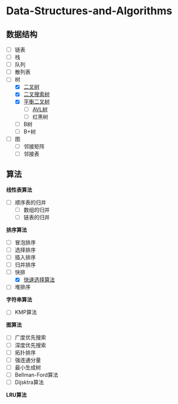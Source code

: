 # Data-Structures-and-Algorithms

## 数据结构

- [ ] 链表
- [ ] 栈
- [ ] 队列
- [ ] 散列表
- [ ] 树
  - [x] [二叉树](https://github.com/sxwee/Data-Structures-and-Algorithms/blob/main/docs/D1.%E6%A0%91%E7%9A%84%E5%9F%BA%E6%9C%AC%E6%A6%82%E5%BF%B5.md)
  - [x] [二叉搜索树](https://github.com/sxwee/Data-Structures-and-Algorithms/blob/main/docs/D2.%E4%BA%8C%E5%8F%89%E6%90%9C%E7%B4%A2%E6%A0%91.md)
  - [x] [平衡二叉树](https://github.com/sxwee/Data-Structures-and-Algorithms/blob/main/docs/D3.%E5%B9%B3%E8%A1%A1%E4%BA%8C%E5%8F%89%E6%A0%91.md)
    - [ ] [AVL树](https://github.com/sxwee/Data-Structures-and-Algorithms/blob/main/docs/D4.AVL%E6%A0%91.md)
    - [ ] 红黑树
  - [ ] B树
  - [ ] B+树
- [ ] 图
  - [ ] 邻接矩阵
  - [ ] 邻接表

## 算法

**线性表算法**

- [ ] 顺序表的归并
  - [ ] 数组的归并
  - [ ] 链表的归并

**排序算法**

- [ ] 冒泡排序
- [ ] 选择排序
- [ ] 插入排序
- [ ] 归并排序
- [ ] 快排
  - [x] [快速选择算法](https://github.com/sxwee/Data-Structures-and-Algorithms/blob/main/docs/A1.%E5%BF%AB%E9%80%9F%E9%80%89%E6%8B%A9%E7%AE%97%E6%B3%95.md)

- [ ] 堆排序

**字符串算法**

- [ ] KMP算法

**图算法**

- [ ] 广度优先搜索
- [ ] 深度优先搜索
- [ ] 拓扑排序
- [ ] 强连通分量
- [ ] 最小生成树
- [ ] Bellman-Ford算法
- [ ] Dijsktra算法

**LRU算法**
